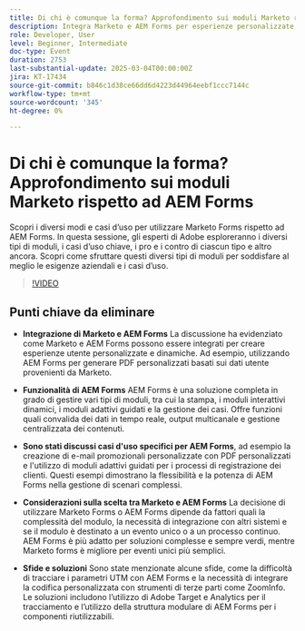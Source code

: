 ```yaml
---
title: Di chi è comunque la forma? Approfondimento sui moduli Marketo rispetto ad AEM Forms
description: Integra Marketo e AEM Forms per esperienze personalizzate, come PDF personalizzati. AEM Forms gestisce moduli complessi con convalida in tempo reale e gestione centralizzata.
role: Developer, User
level: Beginner, Intermediate
doc-type: Event
duration: 2753
last-substantial-update: 2025-03-04T00:00:00Z
jira: KT-17434
source-git-commit: b846c1d38ce66dd6d4223d44964eebf1ccc7144c
workflow-type: tm+mt
source-wordcount: '345'
ht-degree: 0%

---
```



# Di chi è comunque la forma? Approfondimento sui moduli Marketo rispetto ad AEM Forms

Scopri i diversi modi e casi d’uso per utilizzare Marketo Forms rispetto ad AEM Forms. In questa sessione, gli esperti di Adobe esploreranno i diversi tipi di moduli, i casi d’uso chiave, i pro e i contro di ciascun tipo e altro ancora. Scopri come sfruttare questi diversi tipi di moduli per soddisfare al meglio le esigenze aziendali e i casi d’uso.

>[!VIDEO](https://video.tv.adobe.com/v/3448534/?learn=on&enablevpops)

## Punti chiave da eliminare

* **Integrazione di Marketo e AEM Forms** La discussione ha evidenziato come Marketo e AEM Forms possono essere integrati per creare esperienze utente personalizzate e dinamiche. Ad esempio, utilizzando AEM Forms per generare PDF personalizzati basati sui dati utente provenienti da Marketo.

* **Funzionalità di AEM Forms** AEM Forms è una soluzione completa in grado di gestire vari tipi di moduli, tra cui la stampa, i moduli interattivi dinamici, i moduli adattivi guidati e la gestione dei casi. Offre funzioni quali convalida dei dati in tempo reale, output multicanale e gestione centralizzata dei contenuti.

* **Sono stati discussi casi d&#39;uso specifici per AEM Forms**, ad esempio la creazione di e-mail promozionali personalizzate con PDF personalizzati e l&#39;utilizzo di moduli adattivi guidati per i processi di registrazione dei clienti. Questi esempi dimostrano la flessibilità e la potenza di AEM Forms nella gestione di scenari complessi.

* **Considerazioni sulla scelta tra Marketo e AEM Forms** La decisione di utilizzare Marketo Forms o AEM Forms dipende da fattori quali la complessità del modulo, la necessità di integrazione con altri sistemi e se il modulo è destinato a un evento unico o a un processo continuo. AEM Forms è più adatto per soluzioni complesse e sempre verdi, mentre Marketo forms è migliore per eventi unici più semplici.

* **Sfide e soluzioni** Sono state menzionate alcune sfide, come la difficoltà di tracciare i parametri UTM con AEM Forms e la necessità di integrare la codifica personalizzata con strumenti di terze parti come ZoomInfo. Le soluzioni includono l’utilizzo di Adobe Target e Analytics per il tracciamento e l’utilizzo della struttura modulare di AEM Forms per i componenti riutilizzabili.